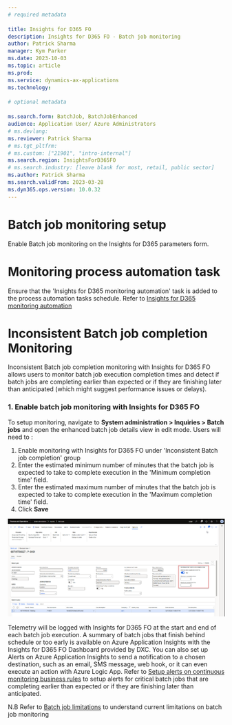 ```yaml
---
# required metadata

title: Insights for D365 FO
description: Insights for D365 FO - Batch job monitoring
author: Patrick Sharma
manager: Kym Parker
ms.date: 2023-10-03
ms.topic: article
ms.prod: 
ms.service: dynamics-ax-applications
ms.technology: 

# optional metadata

ms.search.form: BatchJob, BatchJobEnhanced 
audience: Application User/ Azure Administrators
# ms.devlang: 
ms.reviewer: Patrick Sharma
# ms.tgt_pltfrm: 
# ms.custom: ["21901", "intro-internal"]
ms.search.region: InsightsForD365FO
# ms.search.industry: [leave blank for most, retail, public sector]
ms.author: Patrick Sharma
ms.search.validFrom: 2023-03-28
ms.dyn365.ops.version: 10.0.32
---
```


# Batch job monitoring setup
Enable Batch job monitoring on the Insights for D365 parameters form.

# Monitoring process automation task
Ensure that the 'Insights for D365 monitoring automation' task is added to the process automation tasks schedule. Refer to [Insights for D365 monitoring automation](./setup.md#4-insights-for-d365-monitoring-automation)

# Inconsistent Batch job completion Monitoring
Inconsistent Batch job completion monitoring with Insights for D365 FO allows users to monitor batch job execution completion times and detect if batch jobs are completing earlier than expected or if they are finishing later than anticipated (which might suggest performance issues or delays).
### 1. Enable batch job monitoring with Insights for D365 FO
To setup monitoring, navigate to **System administration > Inquiries > Batch jobs** and open the enhanced batch job details view in edit mode. Users will  need to :
1. Enable monitoring with Insights for D365 FO under 'Inconsistent Batch job completion' group
2. Enter the estimated minimum number of minutes that the batch job is expected to take to complete execution in the 'Minimum completion time' field.
3. Enter the estimated maximum number of minutes that the batch job is expected to take to complete execution in the 'Maximum completion time' field.
4. Click **Save**

![BatchJobMonitoring_LineLevel](IMAGES/BatchJobMonitoring_LineLevel.png)

Telemetry will be logged with Insights for D365 FO at the start and end of each batch job execution. A summary of batch jobs that finish behind schedule or too early is available on Azure Application Insights with the Insights for D365 FO Dashboard provided by DXC. You can also set up Alerts on Azure Application Insights to send a notification to a chosen destination, such as an email, SMS message, web hook, or it can even execute an action with Azure Logic App. Refer to [Setup alerts on continuous monitoring business rules](./Azure-application-insights/Azure_alerts.md#1-setup-alerts-on-continuous-monitoring-business-rules) to setup alerts  for critical batch jobs that are completing earlier than expected or if they are finishing later than anticipated.

N.B
Refer to [Batch job limitations](./Limitations.md#1-batch-jobs--batch-tasks) to understand current limitations on batch job monitoring